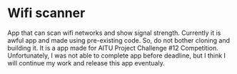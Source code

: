 # Wifi scanner
App that can scan wifi networks and show signal strength.
Currently it is awful app and made using pre-existing code.
So, do not bother cloning and building it.
It is a app made for AITU Project Challenge #12 Competition.
Unfortunately, I was not able to complete app before deadline, but I think I will continue my work and release this app eventualy.
